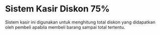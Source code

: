 # Sistem Kasir Diskon 75%
Sistem kasir ini digunakan untuk menghitung total diskon yang didapatkan oleh pembeli apabila membeli barang sampai total tertentu.